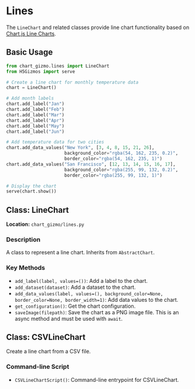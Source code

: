 # Lines

The `LineChart` and related classes provide line chart functionality based on [Chart.js Line Charts](https://www.chartjs.org/docs/latest/charts/line.html).

## Basic Usage

```python
from chart_gizmo.lines import LineChart
from H5Gizmos import serve

# Create a line chart for monthly temperature data
chart = LineChart()

# Add month labels
chart.add_label("Jan")
chart.add_label("Feb")
chart.add_label("Mar")
chart.add_label("Apr")
chart.add_label("May")
chart.add_label("Jun")

# Add temperature data for two cities
chart.add_data_values("New York", [3, 4, 8, 15, 21, 26],
                      background_color="rgba(54, 162, 235, 0.2)",
                      border_color="rgba(54, 162, 235, 1)")
chart.add_data_values("San Francisco", [12, 13, 14, 15, 16, 17],
                      background_color="rgba(255, 99, 132, 0.2)",
                      border_color="rgba(255, 99, 132, 1)")

# Display the chart
serve(chart.show())
```

## Class: LineChart

**Location:** `chart_gizmo/lines.py`

### Description

A class to represent a line chart. Inherits from `AbstractChart`.

### Key Methods

- `add_label(label, values=())`: Add a label to the chart.
- `add_dataset(dataset)`: Add a dataset to the chart.
- `add_data_values(label, values=(), background_color=None, border_color=None, border_width=1)`: Add data values to the chart.
- `get_configuration()`: Get the chart configuration.
- `saveImage(filepath)`: Save the chart as a PNG image file. This is an async method and must be used with `await`.

## Class: CSVLineChart

Create a line chart from a CSV file.

### Command-line Script

- `CSVLineChartScript()`: Command-line entrypoint for CSVLineChart.
